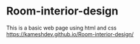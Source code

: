 # Room-interior-design
This is a basic web page using html and css
https://kameshdev.github.io/Room-interior-design/

